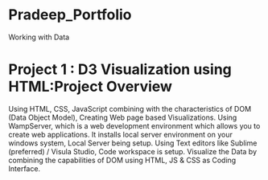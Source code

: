 # Pradeep_Portfolio
Working with Data

# Project 1 : D3 Visualization using HTML:Project Overview

Using HTML, CSS, JavaScript combining with the characteristics of DOM (Data Object Model), Creating Web page based Visualizations.
Using WampServer, which is a web development environment which allows you to create web applications. It installs local server environment on your windows system, Local Server being setup.
Using Text editors like Sublime (preferred) / Visula Studio, Code workspace is setup.
Visualize the Data by combining the capabilities of DOM using HTML, JS & CSS as Coding Interface.
